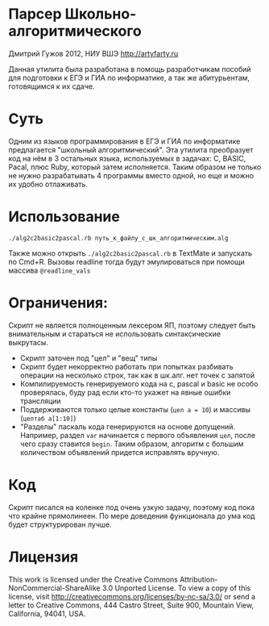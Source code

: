 Парсер Школьно-алгоритмического
=======================
Дмитрий Гужов 2012, НИУ ВШЭ
http://artyfarty.ru

Данная утилита была разработана в помощь разработчикам пособий для подготовки к ЕГЭ и ГИА по информатике, а так же абитурьентам, готовящимся к их сдаче.

# Суть
Одним из языков программирования в ЕГЭ и ГИА по информатике предлагается "школьный алгоритмический". Эта утилита преобразует код на нём в 3 остальных языка, используемых в задачах: C, BASIC, Pacal, плюс Ruby, который затем исполняется. Таким образом не только не нужно разрабатывать 4 программы вместо одной, но еще и можно их удобно отлаживать.

# Использование
`./alg2c2basic2pascal.rb путь_к_файлу_с_шк_алгоритмическим.alg `

Также можно открыть `./alg2c2basic2pascal.rb` в TextMate и запускать по Cmd+R. Вызовы readline тогда будут эмулироваться при помощи массива `@readline_vals`

# Ограничения:
Скрипт не является полноценным лексером ЯП, поэтому следует быть внимательным и стараться не использовать синтаксические выкрутасы.

* Скрипт заточен под "цел" и "вещ" типы
* Скрипт будет некорректно работать при попытках разбивать операции на несколько строк, так как в шк.алг. нет точек с запятой
* Компилируемость генерируемого кода на c, pascal и basic не особо проверялась, буду рад если кто-то укажет на явные ошибки трансляции
* Поддерживаются только целые константы (`цел a = 10`) и массивы (`целтаб a[1:10]`)
* "Разделы" паскаль кода генерируются на основе допущений. Например, раздел `var` начинается с первого объявления `цел`, после чего сразу ставится `begin`. Таким образом, алгоритм с большим количеством объявлений придется исправлять вручную.

# Код
Скрипт писался на коленке под очень узкую задачу, поэтому код пока что крайне прямолинеен. По мере доведения функционала до ума код будет структурирован лучше.

# Лицензия
This work is licensed under the Creative Commons Attribution-NonCommercial-ShareAlike 3.0 Unported License. To view a copy of this license, visit http://creativecommons.org/licenses/by-nc-sa/3.0/ or send a letter to Creative Commons, 444 Castro Street, Suite 900, Mountain View, California, 94041, USA.